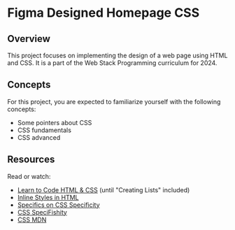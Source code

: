 # Figma Designed Homepage CSS

## Overview
This project focuses on implementing the design of a web page using HTML and CSS. It is a part of the Web Stack Programming curriculum for 2024.

## Concepts
For this project, you are expected to familiarize yourself with the following concepts:
- Some pointers about CSS
- CSS fundamentals
- CSS advanced

## Resources
Read or watch:
- [Learn to Code HTML & CSS](#) (until "Creating Lists" included)
- [Inline Styles in HTML](#)
- [Specifics on CSS Specificity](#)
- [CSS SpeciFishity](#)
- [CSS MDN](#)
